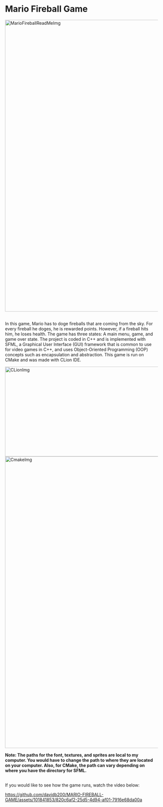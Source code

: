 # Mario Fireball Game

<img width="959" alt="MarioFireballReadMeImg" src="https://github.com/davidb200/MARIO-FIREBALL-GAME/assets/101841853/9b43e2be-7213-44c4-a1d0-c68f539b81aa">


<br>In this game, Mario has to doge fireballs that are coming from the sky. For every fireball he doges, he is rewarded points. However, if a fireball hits him, he
loses health. The game has three states: A main menu, game, and game over state. The project is coded in C++ and is implemented with SFML, a Graphical User Interface
(GUI) framework that is common to use for video games in C++, and uses Object-Oriented Programming (OOP) concepts such as encapsulation and abstraction. This game is run on CMake and was made with
CLion IDE.<br>

<img width = "615" img height = "295" alt="CLionImg" src = "https://th.bing.com/th/id/OIP.0vIhgKJwrxeDJAz0sNujRQHaHv?rs=1&pid=ImgDetMain">
<img width = "959" alt="CmakeImg" src= "https://miro.medium.com/max/1240/1*nUb4StrdDlibGaHuSehKWQ.png">

<b> Note: The paths for the font, textures, and sprites are local to my computer. You would have to change the path to where they are located on your computer. Also,
    for CMake, the path can vary depending on where you have the directory for SFML.</b> 

<br>If you would like to see how the game runs, watch the video below:




https://github.com/davidb200/MARIO-FIREBALL-GAME/assets/101841853/820c6af2-25d5-4d94-af01-7916e68da00a

